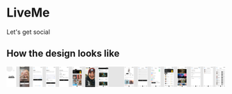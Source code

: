 # LiveMe

Let's get social
## How the design looks like

![](assets/screen_designs/live_me_community.png)
